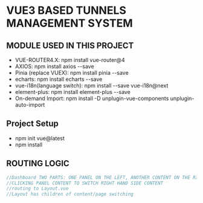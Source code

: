 # VUE3 BASED TUNNELS MANAGEMENT SYSTEM

## MODULE USED IN THIS PROJECT

- VUE-ROUTER4.X: npm install vue-router@4
- AXIOS: npm install axios --save
- Pinia (replace VUEX): npm install pinia --save
- echarts: npm install echarts --save
- vue-i18n(language switch): npm install --save vue-i18n@next
- element-plus: npm install element-plus --save
- On-demand Import: npm install -D unplugin-vue-components unplugin-auto-import

## Project Setup

- npm init vue@latest
- npm install

## ROUTING LOGIC

``` JavaScript
//Dashboard TWO PARTS: ONE PANEL ON THE LEFT, ANOTHER CONTENT ON THE RIGHT
//CLICKING PANEL CONTENT TO SWITCH RIGHT HAND SIDE CONTENT 
//routing to Layout.vue
//Layout has children of content/page switching
```